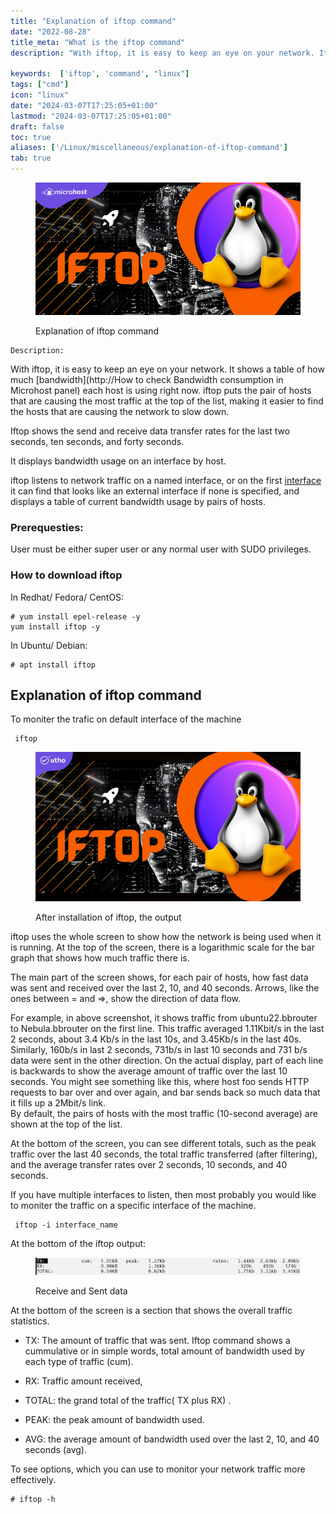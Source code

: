 ```yaml
---
title: "Explanation of iftop command"
date: "2022-08-28"
title_meta: "What is the iftop command"
description: "With iftop, it is easy to keep an eye on your network. It shows a table of how much [bandwidth]. How to check Bandwidth consumption in Microhost panel) each host is using right now. iftop puts the pair of hosts that are causing the most traffic at the top of the list, making it easier to find the hosts that are causing the network to slow down."

keywords:  ['iftop', 'command', "linux"]
tags: ["cmd"]
icon: "linux"
date: "2024-03-07T17:25:05+01:00"
lastmod: "2024-03-07T17:25:05+01:00" 
draft: false
toc: true
aliases: ['/Linux/miscellaneous/explanation-of-iftop-command']
tab: true
---
```


<figure>

![Explanation of iftop command](images/iftop-1.png)

<figcaption>

Explanation of iftop command

</figcaption>

</figure>

```
Description:
```
With iftop, it is easy to keep an eye on your network. It shows a table of how much [bandwidth](http://How to check Bandwidth consumption in Microhost panel) each host is using right now. iftop puts the pair of hosts that are causing the most traffic at the top of the list, making it easier to find the hosts that are causing the network to slow down.

Iftop shows the send and receive data transfer rates for the last two seconds, ten seconds, and forty seconds.

It displays bandwidth usage on an interface by host.

iftop listens to network traffic on a named interface, or on the first [interface](https://en.wikipedia.org/wiki/Interface_(computing)#:~:text=In%20computing%2C%20an%20interface%20is,humans%2C%20and%20combinations%20of%20these.) it can find that looks like an external interface if none is specified, and displays a table of current bandwidth usage by pairs of hosts.

### Prerequesties:

User must be either super user or any normal user with SUDO privileges.

### How to download iftop

In Redhat/ Fedora/ CentOS:

```
# yum install epel-release -y  
yum install iftop -y 
```

In Ubuntu/ Debian:

```
# apt install iftop 
```

## Explanation of iftop command

To moniter the trafic on default interface of the machine

```
 iftop 
```

<figure>

![After installation of iftop, the output](images/iftop.jpg)

<figcaption>

After installation of iftop, the output

</figcaption>

</figure>

iftop uses the whole screen to show how the network is being used when it is running. At the top of the screen, there is a logarithmic scale for the bar graph that shows how much traffic there is.

The main part of the screen shows, for each pair of hosts, how fast data was sent and received over the last 2, 10, and 40 seconds. Arrows, like the ones between = and =>, show the direction of data flow.

For example, in above screenshot, it shows traffic from ubuntu22.bbrouter to Nebula.bbrouter on the first line. This traffic averaged 1.11Kbit/s in the last 2 seconds, about 3.4 Kb/s in the last 10s, and 3.45Kb/s in the last 40s. Similarly, 160b/s in last 2 seconds, 731b/s in last 10 seconds and 731 b/s data were sent in the other direction. On the actual display, part of each line is backwards to show the average amount of traffic over the last 10 seconds. You might see something like this, where host foo sends HTTP requests to bar over and over again, and bar sends back so much data that it fills up a 2Mbit/s link.  
By default, the pairs of hosts with the most traffic (10-second average) are shown at the top of the list.

At the bottom of the screen, you can see different totals, such as the peak traffic over the last 40 seconds, the total traffic transferred (after filtering), and the average transfer rates over 2 seconds, 10 seconds, and 40 seconds.

If you have multiple interfaces to listen, then most probably you would like to moniter the traffic on a specific interface of the machine.

```
 iftop -i interface_name 
```

At the bottom of the iftop output:

<figure>

![Receive and Sent data ](images/iftop.bottom.jpg)

<figcaption>

Receive and Sent data

</figcaption>

</figure>

At the bottom of the screen is a section that shows the overall traffic statistics.

- TX: The amount of traffic that was sent. Iftop command shows a cummulative or in simple words, total amount of bandwidth used by each type of traffic (cum).

- RX: Traffic amount received,

- TOTAL: the grand total of the traffic( TX plus RX) .

- PEAK: the peak amount of bandwidth used.

- AVG: the average amount of bandwidth used over the last 2, 10, and 40 seconds (avg).

To see options, which you can use to monitor your network traffic more effectively.

```
# iftop -h 
```
